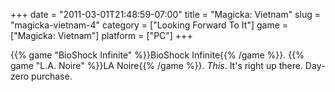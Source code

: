 +++
date = "2011-03-01T21:48:59-07:00"
title = "Magicka: Vietnam"
slug = "magicka-vietnam-4"
category = ["Looking Forward To It"]
game = ["Magicka: Vietnam"]
platform = ["PC"]
+++

{{% game "BioShock Infinite" %}}BioShock Infinite{{% /game %}}.  {{% game "L.A. Noire" %}}LA Noire{{% /game %}}.  <i>This</i>.  It's right up there.  Day-zero purchase.